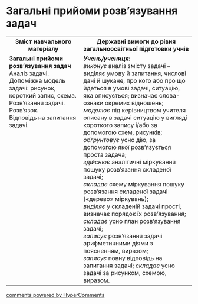 <div id="hypercomments_widget" class="js-hypercomments-widget invisible"></div>

# Загальні прийоми розв’язування задач
<table>
  <tr>
    <td width="40%" align="center"><b>Зміст навчального матеріалу<b></td>
    <td width="60%" align="center"><b>Державні вимоги до рівня загальноосвітньої підготовки учнів</b></td>
  </tr>
  <tr>
    <td width="40%" style="vertical-align:top !important;"><b>Загальні прийоми розв’язування задач</b><br>
Аналіз задачі.<br>
Допоміжна модель задачі: рисунок, короткий запис, схема.<br>
Розв’язання задачі.<br>
Розв’язок.<br>
Відповідь на запитання задачі.<br></td>
    <td width="60%" style="vertical-align:top !important;"><i><b>Учень/учениця:</b></i><br>
<i>виконує</i> аналіз змісту задачі – виділяє умову й запитання, числові дані й шукане, про кого або про що йдеться  в умові задачі, ситуацію, яка описується; визначає слова-ознаки окремих відношень; <br>
<i>моделює</i> під керівництвом учителя описану в задачі ситуацію у вигляді короткого запису і/або за допомогою схем, рисунків; <br>
<i>обґрунтовує</i> усно дію, за допомогою якої розв’язується проста  задача;<br>
<i>здійснює</i> аналітичні міркування пошуку розв’язання складеної задачі; <br>
<i>складає</i> схему міркування пошуку розв’язання складеної задачі («дерево» міркувань);<br>
<i>виділяє</i> у складеній задачі прості, визначає порядок їх розв’язування;<br>
<i>складає</i> усно план розв’язування задачі;<br>
<i>записує</i> розв’язання задачі арифметичними діями з поясненням, виразом;<br>
<i>записує</i> повну відповідь на запитання задачі;
<i>складає</i> усно задачі за рисунком, схемою, виразом.<br></td>
  </tr>
</table>

<div class="js-hypercomments-container">
    <a href="http://hypercomments.com" class="hc-link" title="comments widget">comments powered by HyperComments</a>
</div>